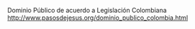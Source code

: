 Dominio Público de acuerdo a Legislación Colombiana
http://www.pasosdejesus.org/dominio_publico_colombia.html


